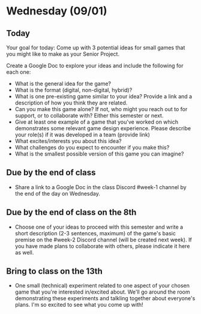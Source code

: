 # Wednesday (09/01)

## Today
Your goal for today: Come up with 3 potential ideas for small games that you might like to make as your Senior Project. 

Create a Google Doc to explore your ideas and include the following for each one:
- What is the general idea for the game?
- What is the format (digital, non-digital, hybrid)?
- What is one pre-existing game similar to your idea? Provide a link and a description of how you think they are related.
- Can you make this game alone? If not, who might you reach out to for support, or to collaborate with? Either this semester or next.
- Give at least one example of a game that you've worked on which demonstrates some relevant game design experience. Please describe your role(s) if it was developed in a team (provide link)
- What excites/interests you about this idea?
- What challenges do you expect to encounter if you make this?
- What is the smallest possible version of this game you can imagine?

## Due by the end of class
- Share a link to a Google Doc in the class Discord #week-1 channel by the end of the day on Wednesday.

## Due by the end of class on the 8th
- Choose one of your ideas to proceed with this semester and write a short description (2-3 sentences, maximum) of the game's basic premise on the #week-2 Discord channel (will be created next week). If you have made plans to collaborate with others, please indicate it here as well.

## Bring to class on the 13th
- One small (technical) experiment related to one aspect of your chosen game that you're interested in/excited about. We'll go around the room demonstrating these experiments and talkling together about everyone's plans. I'm so excited to see what you come up with!